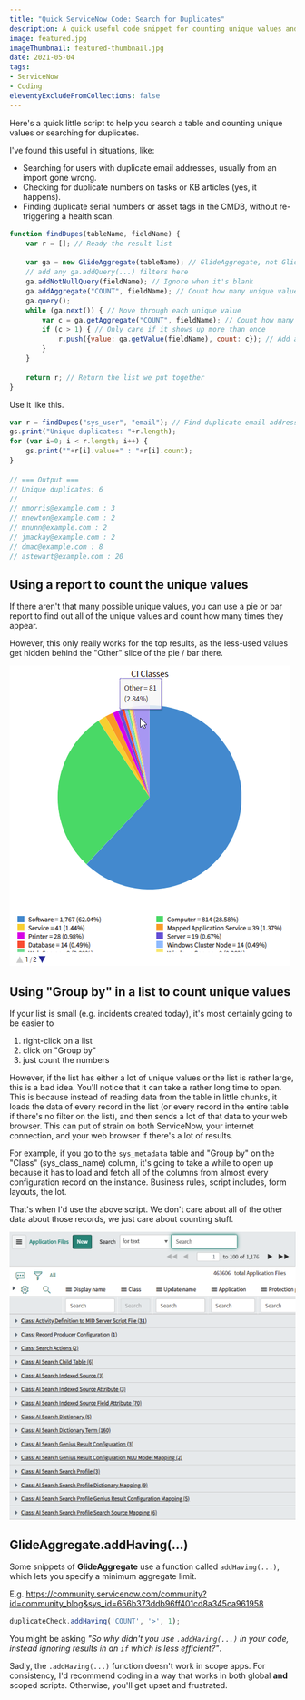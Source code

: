 ```yaml
---
title: "Quick ServiceNow Code: Search for Duplicates"
description: A quick useful code snippet for counting unique values and finding duplicates in ServiceNow.
image: featured.jpg
imageThumbnail: featured-thumbnail.jpg
date: 2021-05-04
tags:
- ServiceNow
- Coding
eleventyExcludeFromCollections: false
---
```


Here's a quick little script to help you search a table and counting unique values or searching for duplicates.

I've found this useful in situations, like:

* Searching for users with duplicate email addresses, usually from an import gone wrong.
* Checking for duplicate numbers on tasks or KB articles (yes, it happens).
* Finding duplicate serial numbers or asset tags in the CMDB, without re-triggering a health scan.

```js
function findDupes(tableName, fieldName) {
    var r = []; // Ready the result list
    
    var ga = new GlideAggregate(tableName); // GlideAggregate, not GlideRecord
    // add any ga.addQuery(...) filters here
    ga.addNotNullQuery(fieldName); // Ignore when it's blank
    ga.addAggregate("COUNT", fieldName); // Count how many unique values there are
	ga.query();
    while (ga.next()) { // Move through each unique value
        var c = ga.getAggregate("COUNT", fieldName); // Count how many times that unique value has been seen
        if (c > 1) { // Only care if it shows up more than once
            r.push({value: ga.getValue(fieldName), count: c}); // Add a result to the result list
		}
	}

    return r; // Return the list we put together
}
```

Use it like this.

```js
var r = findDupes("sys_user", "email"); // Find duplicate email addresses
gs.print("Unique duplicates: "+r.length);
for (var i=0; i < r.length; i++) {
	gs.print(""+r[i].value+" : "+r[i].count);
}

// === Output ===
// Unique duplicates: 6
//
// mmorris@example.com : 3
// mnewton@example.com : 2
// mnunn@example.com : 2
// jmackay@example.com : 2
// dmac@example.com : 8
// astewart@example.com : 20
```

## Using a report to count the unique values
If there aren't that many possible unique values, you can use a pie or bar report to find out all of the unique values and count how many times they appear.

However, this only really works for the top results, as the less-used values get hidden behind the "Other" slice of the pie / bar there.

[![Pie graph count](pie-graph-count.png)](pie-graph-count.png)

## Using "Group by" in a list to count unique values
If your list is small (e.g. incidents created today), it's most certainly going to be easier to 

1. right-click on a list
2. click on "Group by"
3. just count the numbers

However, if the list has either a lot of unique values or the list is rather large, this is a bad idea. You'll notice that it can take a rather long time to open. This is because instead of reading data from the table in little chunks, it loads the data of every record in the list (or every record in the entire table if there's no filter on the list), and then sends a lot of that data to your web browser. This can put of strain on both ServiceNow, your internet connection, and your web browser if there's a lot of results.

For example, if you go to the `sys_metadata` table and "Group by" on the "Class" (sys_class_name) column, it's going to take a while to open up because it has to load and fetch all of the columns from almost every configuration record on the instance. Business rules, script includes, form layouts, the lot.

That's when I'd use the above script. We don't care about all of the other data about those records, we just care about counting stuff.

[![Grouping by on the sys_metadata table](./sys-metadata-group-by.png)](./sys-metadata-group-by.png)

## GlideAggregate.addHaving(...)
Some snippets of **GlideAggregate** use a function called `addHaving(...)`, which lets you specify a minimum aggregate limit.

E.g. https://community.servicenow.com/community?id=community_blog&sys_id=656b373ddb96ff401cd8a345ca961958
```js
duplicateCheck.addHaving('COUNT', '>', 1);
```

You might be asking *"So why didn't you use `.addHaving(...)` in your code, instead ignoring results in an `if` which is less efficient?"*.

Sadly, the `.addHaving(...)` function doesn't work in scope apps. For consistency, I'd recommend coding in a way that works in both global **and** scoped scripts. Otherwise, you'll get upset and frustrated.